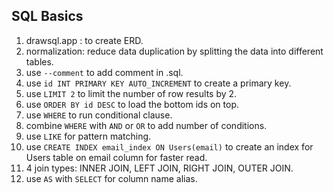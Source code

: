 ## SQL Basics

1. drawsql.app : to create ERD.
2. normalization: reduce data duplication by splitting the data into different tables.
3. use `--comment` to add comment in .sql.
4. use `id INT PRIMARY KEY AUTO_INCREMENT` to create a primary key.
5. use `LIMIT 2` to limit the number of row results by 2.
6. use `ORDER BY id DESC` to load the bottom ids on top.
7. use `WHERE` to run conditional clause.
8. combine `WHERE` with `AND` or `OR` to add number of conditions.
9. use `LIKE` for pattern matching.
10. use `CREATE INDEX email_index ON Users(email)` to create an index for Users table on email column for faster read.
11. 4 join types: INNER JOIN, LEFT JOIN, RIGHT JOIN, OUTER JOIN.
12. use `AS` with `SELECT` for column name alias.